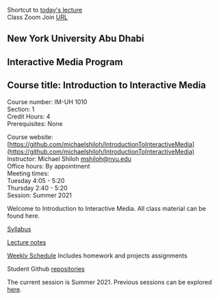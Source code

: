 Shortcut to [today's lecture](lectureNotes.md/#todays-lecture)    
Class Zoom Join [URL](https://nyu.zoom.us/j/91294673706)  

## New York University Abu Dhabi    
## Interactive Media Program    
## Course title: Introduction to Interactive Media  
Course number: IM-UH 1010   
Section: 1    
Credit Hours: 4         
Prerequisites: None       

Course website: [https://github.com/michaelshiloh/IntroductionToInteractiveMedia](https://github.com/michaelshiloh/IntroductionToInteractiveMedia)      
Instructor: Michael Shiloh mshiloh@nyu.edu    
Office hours: By appointment  
Meeting times:        
Tuesday 4:05 - 5:20  
Thursday 2:40 - 5:20  
Session: Summer 2021       

Welcome to Introduction to Interactive Media. All class material can be
found here. 

[Syllabus](syllabus.md)

[Lecture notes](lectureNotes.md)

[Weekly Schedule](weeklySchedule.md) Includes homework and projects assignments

Student Github [repositories](studentGithubRepositories.md)

The current session is Summer 2021. 
Previous sessions can be explored [here](previousSessions/previousSessions.md).
